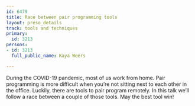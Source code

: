 ```yaml
---
id: 6479
title: Race between pair programming tools
layout: preso_details
track: tools and techniques
primary:
  id: 3213
persons:
- id: 3213
  full_public_name: Kaya Weers

---
```

During the COVID-19 pandemic, most of us work from home. Pair programming is more difficult when you’re not sitting next to each other in the office. Luckily, there are tools to pair program remotely. In this talk we’ll follow a race between a couple of those tools. May the best tool win!